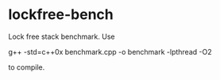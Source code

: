 lockfree-bench
==============

Lock free stack benchmark. Use

  g++ -std=c++0x benchmark.cpp -o benchmark -lpthread -O2

to compile.
